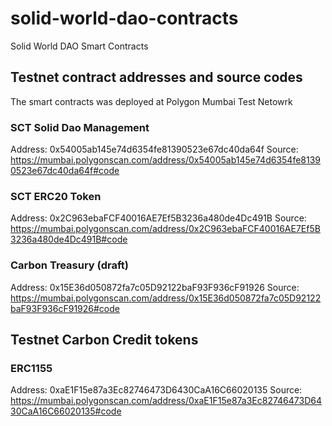 # solid-world-dao-contracts
Solid World DAO Smart Contracts

## Testnet contract addresses and source codes

The smart contracts was deployed at Polygon Mumbai Test Netowrk

### SCT Solid Dao Management

Address: 0x54005ab145e74d6354fe81390523e67dc40da64f
Source: https://mumbai.polygonscan.com/address/0x54005ab145e74d6354fe81390523e67dc40da64f#code

### SCT ERC20 Token

Address: 0x2C963ebaFCF40016AE7Ef5B3236a480de4Dc491B
Source: https://mumbai.polygonscan.com/address/0x2C963ebaFCF40016AE7Ef5B3236a480de4Dc491B#code

### Carbon Treasury (draft)

Address: 0x15E36d050872fa7c05D92122baF93F936cF91926
Source: https://mumbai.polygonscan.com/address/0x15E36d050872fa7c05D92122baF93F936cF91926#code

## Testnet Carbon Credit tokens
### ERC1155

Address: 0xaE1F15e87a3Ec82746473D6430CaA16C66020135
Source: https://mumbai.polygonscan.com/address/0xaE1F15e87a3Ec82746473D6430CaA16C66020135#code